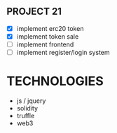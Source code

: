 ## PROJECT 21

- [x] implement erc20 token
- [x] implement token sale
- [ ] implement frontend
- [ ] implement register/login system

# TECHNOLOGIES

* js / jquery
* solidity
* truffle
* web3



